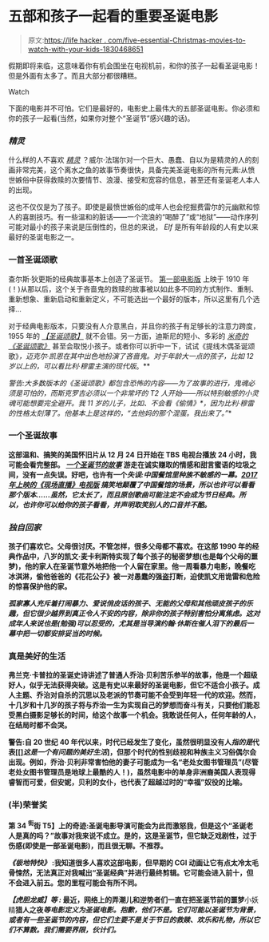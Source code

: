 # 五部和孩子一起看的重要圣诞电影

> 原文:[https://life hacker . com/five-essential-Christmas-movies-to-watch-with-your-kids-1830468651](https://lifehacker.com/five-essential-christmas-movies-to-watch-with-your-kids-1830468651)

假期即将来临，这意味着你有机会围坐在电视机前，和你的孩子一起看圣诞电影！但是外面有太多了。而且大部分都很糟糕。

Watch

下面的电影并不可怕。它们是最好的，电影史上最伟大的五部圣诞电影。你必须和你的孩子一起看(当然，如果你对整个“圣诞节”感兴趣的话)。

### *精灵*

什么样的人不喜欢 [*精灵*](https://www.warnerbros.com/elf#) ？威尔·法瑞尔对一个巨大、愚蠢、自以为是精灵的人的刻画非常完美，这个离水之鱼的故事节奏很快，具备完美圣诞电影的所有元素:从愤世嫉俗中获得救赎的次要情节、浪漫、接受和宽容的信息，甚至还有圣诞老人本人的出现。

这也不仅仅是为了孩子。即使是最愤世嫉俗的成年人也会挖掘费雷尔的元幽默和惊人的喜剧技巧。有一些温和的脏话——一个流浪的“喝醉了”或“地狱”——动作序列可能对最小的孩子来说是压倒性的，但总的来说， *Elf* 是所有年龄段的人有史以来最好的圣诞电影之一。

### 一首圣诞颂歌

查尔斯·狄更斯的经典故事基本上创造了圣诞节。 [第一部电影版](https://www.youtube.com/watch?v=506pKIDM8zk) 上映于 1910 年(！)从那以后，这个关于吝啬鬼的救赎的故事被以如此多不同的方式制作、重制、重新想象、重新启动和重新定义，不可能选出一个最好的版本，所以这里有几个选择...

对于经典电影版本，只要没有人介意黑白，并且你的孩子有足够长的注意力跨度，1955 年的 [*【圣诞颂歌】*](https://www.imdb.com/title/tt0044008/) 就不会错。另一方面，迪斯尼的短小、多彩的 [*米奇的《圣诞颂歌》*](https://movies.disney.com/mickey-s-christmas-carol) 甚至会取悦小孩子。或者你可以折中一下，试试《提线木偶圣诞颂歌》[](https://muppets.disney.com/the-muppet-christmas-carol)*，迈克尔·凯恩在其中出色地扮演了吝啬鬼。对于年龄大一点的孩子，比如 12 岁以上的，可以看比利·穆雷主演的现代版[](https://www.imdb.com/title/tt0096061/)*。**

**警告:大多数版本的《圣诞颂歌》都包含恐怖的内容——为了故事的进行，鬼魂必须是可怕的，而斯克罗吉必须以一个非常坏的 T2 人开始——所以特别敏感的小灵魂可能想要完全避开。我 11 岁的儿子，比如*、*不会看*《偷情》*，因为比利·穆雷的性格太刻薄了。他基本上是这样的，“去他妈的那个混蛋。我出来了。”**

### **一个圣诞故事**

**这部温和、搞笑的美国怀旧片从 12 月 24 日开始在 TBS 电视台播放 24 小时，我可能会看完整部。 [*一个圣诞节的故事*](https://www.warnerbros.com/christmas-story#) 游走在诚实赚取的情感和甜言蜜语的垃圾之间，没有一点失误。好吧，也许有一个*失误:中国餐馆里种族不敏感的一幕。[2017 年上映的《现场直播》电视版](https://www.imdb.com/title/tt6881890/) 搞笑地颠覆了中国餐馆的场景，所以也许可以看看那个版本……虽然，它太长了，而且原创歌曲可能注定不会成为节日经典。所以，也许你可以给你的孩子看看，并声明取笑别人的口音并不酷。***

### ***独自回家***

**孩子们喜欢它。父母很讨厌。不管怎样，很多父母都不喜欢。在这部 1990 年的经典作品中，八岁的凯文·麦卡利斯特实现了每个孩子的秘密梦想(也是每个父母的噩梦)，他的家人在圣诞节意外地把他一个人留在家里。他一周看暴力电影，晚餐吃冰淇淋，偷他爸爸的《花花公子》被一对愚蠢的强盗打断，迫使凯文用诡雷和危险的惊喜保护他的家。**

**[](https://www.foxmovies.com/movies/home-alone)*孤家寡人充斥着打闹暴力、爱说俏皮话的孩子、无能的父母和其他顽皮孩子的乐趣，但它很少越界到真正令人不安的内容，除非你的孩子特别害怕分离焦虑。这对成年人来说也是(勉强)可以忍受的，尤其是当导演约翰·休斯在催人泪下的最后一幕中把一切都安排妥当的时候。***

### ****真是美好的生活****

**弗兰克·卡普拉的圣诞史诗讲述了普通人乔治·贝利苦乐参半的故事，他是一个超级好人，似乎无法获得突破。这是有史以来最好的圣诞电影，但它不适合小孩子。成人主题、乔治对自杀的沉思以及老派的节奏可能不会受到年轻一代的欢迎。然而，十几岁和十几岁的孩子将与乔治一生为实现自己的梦想而奋斗有关，只要他们能忍受黑白摄影足够长的时间，给这个故事一个机会。我敢说任何人，任何年龄的人，在结局时都不会哭。**

**警告:自 20 世纪 40 年代以来，时代已经发生了变化，虽然很明显没有人*指的是*代表[[]*这是一个有问题的美好生活*[](https://www.imdb.com/title/tt0038650/)]，但那个时代的性别歧视和种族主义习俗偶尔会出现。例如，乔治·贝利非常害怕他的妻子可能成为一名“老处女图书管理员”(尽管老处女图书管理员是地球上最酷的人！)，虽然电影中的单身非洲裔美国人表现得睿智而可爱，但安妮，贝利的女仆，也代表了超越过时的“幸福”奴役的比喻。**

### **(半)荣誉奖**

**第 34 <sup>街</sup>街 T5】上的奇迹:圣诞电影导演可能会为此而激怒我，但是这个“圣诞老人是真的吗？”故事对我来说不成立。是的，这是圣诞节，但它缺乏戏剧性，过于伤感(即使是一部圣诞电影)，而且很无聊。不推荐。**

*****《极地特快》*** :我知道很多人喜欢这部电影，但早期的 CGI 动画让它有点太冷太毛骨悚然，无法真正对我喊出“圣诞经典”并进行最终剪辑。它可能会进入前十，但不会进入前五。您的里程可能会有所不同。**

*****【虎胆龙威】*等** *:* 最近，网络上的弄潮儿和逆势者们一直在把**圣诞节前的噩梦**小妖精**猎人之夜*等电影定义为圣诞电影。抱歉，他们不是。它们可能以圣诞节为背景，或者有一些圣诞节的内容，但它们主要不是关于节日的救赎、欢乐和礼物，所以它们不算数。我们需要界限，伙计们。***